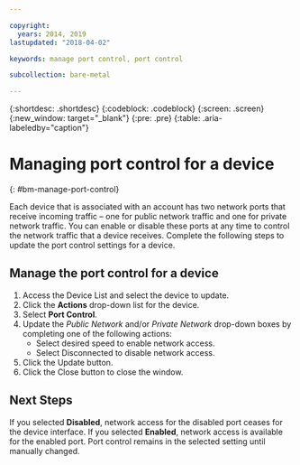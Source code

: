 ```yaml
---

copyright:
  years: 2014, 2019
lastupdated: "2018-04-02"

keywords: manage port control, port control

subcollection: bare-metal

---
```


{:shortdesc: .shortdesc}
{:codeblock: .codeblock}
{:screen: .screen}
{:new_window: target="_blank"}
{:pre: .pre}
{:table: .aria-labeledby="caption"}

# Managing port control for a device
{: #bm-manage-port-control}

Each device that is associated with an account has two network ports that receive incoming traffic – one for public network traffic and one for private network traffic. You can enable or disable these ports at any time to control the network traffic that a device receives. Complete the following steps to update the port control settings for a device.

## Manage the port control for a device

1. Access the Device List and select the device to update.  
2. Click the **Actions** drop-down list for the device.
3. Select **Port Control**.
4. Update the *Public Network* and/or *Private Network* drop-down boxes by completing one of the following actions:
   * Select desired speed to enable network access.
   * Select Disconnected to disable network access.
5. Click the Update button.
6. Click the Close button to close the window.

## Next Steps

If you selected **Disabled**, network access for the disabled port ceases for the device interface. If you selected **Enabled**, network access is available for the enabled port. Port control remains in the selected setting until manually changed.
